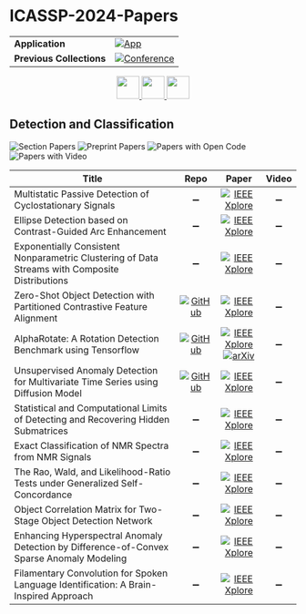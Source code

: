 # ICASSP-2024-Papers

<table>
    <tr>
        <td><strong>Application</strong></td>
        <td>
            <a href="https://huggingface.co/spaces/DmitryRyumin/NewEraAI-Papers" style="float:left;">
                <img src="https://img.shields.io/badge/🤗-NewEraAI--Papers-FFD21F.svg" alt="App" />
            </a>
        </td>
    </tr>
    <tr>
        <td><strong>Previous Collections</strong></td>
        <td>
            <a href="https://github.com/DmitryRyumin/ICASSP-2023-24-Papers/blob/main/README_2023.md">
                <img src="http://img.shields.io/badge/ICASSP-2023-0073AE.svg" alt="Conference">
            </a>
        </td>
    </tr>
</table>

<div align="center">
    <a href="https://github.com/DmitryRyumin/ICASSP-2023-24-Papers/blob/main/sections/2024/main/IFS-P1.md">
        <img src="https://cdn.jsdelivr.net/gh/DmitryRyumin/NewEraAI-Papers@main/images/left.svg" width="40" alt="" />
    </a>
    <a href="https://github.com/DmitryRyumin/ICASSP-2023-24-Papers/">
        <img src="https://cdn.jsdelivr.net/gh/DmitryRyumin/NewEraAI-Papers@main/images/home.svg" width="40" alt="" />
    </a>
    <a href="https://github.com/DmitryRyumin/ICASSP-2023-24-Papers/blob/main/sections/2024/main/MMSP-P1.md">
        <img src="https://cdn.jsdelivr.net/gh/DmitryRyumin/NewEraAI-Papers@main/images/right.svg" width="40" alt="" />
    </a>
</div>

## Detection and Classification

![Section Papers](https://img.shields.io/badge/Section%20Papers-12-42BA16) ![Preprint Papers](https://img.shields.io/badge/Preprint%20Papers-1-b31b1b) ![Papers with Open Code](https://img.shields.io/badge/Papers%20with%20Open%20Code-3-1D7FBF) ![Papers with Video](https://img.shields.io/badge/Papers%20with%20Video-0-FF0000)

| **Title** | **Repo** | **Paper** | **Video** |
|-----------|:--------:|:---------:|:---------:|
| Multistatic Passive Detection of Cyclostationary Signals | :heavy_minus_sign: | [![IEEE Xplore](https://img.shields.io/badge/IEEE-10447335-E4A42C.svg)](https://ieeexplore.ieee.org/document/10447335) | :heavy_minus_sign: |
| Ellipse Detection based on Contrast-Guided Arc Enhancement | :heavy_minus_sign: | [![IEEE Xplore](https://img.shields.io/badge/IEEE-10447977-E4A42C.svg)](https://ieeexplore.ieee.org/document/10447977) | :heavy_minus_sign: |
| Exponentially Consistent Nonparametric Clustering of Data Streams with Composite Distributions | :heavy_minus_sign: | [![IEEE Xplore](https://img.shields.io/badge/IEEE-10446356-E4A42C.svg)](https://ieeexplore.ieee.org/document/10446356) | :heavy_minus_sign: |
| Zero-Shot Object Detection with Partitioned Contrastive Feature Alignment | [![GitHub](https://img.shields.io/github/stars/lihh1023/PCFA-ZSD?style=flat)](https://github.com/lihh1023/PCFA-ZSD) | [![IEEE Xplore](https://img.shields.io/badge/IEEE-10447560-E4A42C.svg)](https://ieeexplore.ieee.org/document/10447560) | :heavy_minus_sign: |
| AlphaRotate: A Rotation Detection Benchmark using Tensorflow | [![GitHub](https://img.shields.io/github/stars/yangxue0827/RotationDetection?style=flat)](https://github.com/yangxue0827/RotationDetection) | [![IEEE Xplore](https://img.shields.io/badge/IEEE-10447404-E4A42C.svg)](https://ieeexplore.ieee.org/document/10447404) <br /> [![arXiv](https://img.shields.io/badge/arXiv-2111.06677-b31b1b.svg)](https://arxiv.org/abs/2111.06677) | :heavy_minus_sign: |
| Unsupervised Anomaly Detection for Multivariate Time Series using Diffusion Model | [![GitHub](https://img.shields.io/github/stars/Hurongyao/TIMEADDM?style=flat)](https://github.com/Hurongyao/TIMEADDM) | [![IEEE Xplore](https://img.shields.io/badge/IEEE-10447083-E4A42C.svg)](https://ieeexplore.ieee.org/document/10447083) | :heavy_minus_sign: |
| Statistical and Computational Limits of Detecting and Recovering Hidden Submatrices | :heavy_minus_sign: | [![IEEE Xplore](https://img.shields.io/badge/IEEE-10447320-E4A42C.svg)](https://ieeexplore.ieee.org/document/10447320) | :heavy_minus_sign: |
| Exact Classification of NMR Spectra from NMR Signals | :heavy_minus_sign: | [![IEEE Xplore](https://img.shields.io/badge/IEEE-10446412-E4A42C.svg)](https://ieeexplore.ieee.org/document/10446412) | :heavy_minus_sign: |
| The Rao, Wald, and Likelihood-Ratio Tests under Generalized Self-Concordance | :heavy_minus_sign: | [![IEEE Xplore](https://img.shields.io/badge/IEEE-10446967-E4A42C.svg)](https://ieeexplore.ieee.org/document/10446967) | :heavy_minus_sign: |
| Object Correlation Matrix for Two-Stage Object Detection Network | :heavy_minus_sign: | [![IEEE Xplore](https://img.shields.io/badge/IEEE-10448162-E4A42C.svg)](https://ieeexplore.ieee.org/document/10448162) | :heavy_minus_sign: |
| Enhancing Hyperspectral Anomaly Detection by Difference-of-Convex Sparse Anomaly Modeling | :heavy_minus_sign: | [![IEEE Xplore](https://img.shields.io/badge/IEEE-10447727-E4A42C.svg)](https://ieeexplore.ieee.org/document/10447727) | :heavy_minus_sign: |
| Filamentary Convolution for Spoken Language Identification: A Brain-Inspired Approach | :heavy_minus_sign: | [![IEEE Xplore](https://img.shields.io/badge/IEEE-10446318-E4A42C.svg)](https://ieeexplore.ieee.org/document/10446318) | :heavy_minus_sign: |

